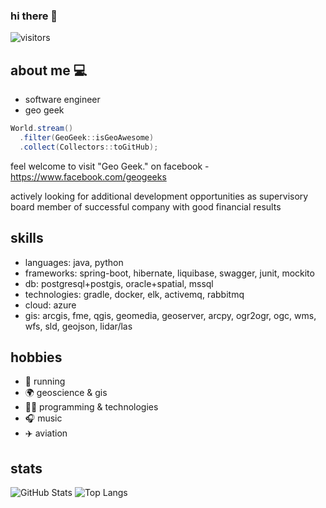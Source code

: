 ### hi there 👋

![visitors](https://visitor-badge.glitch.me/badge?page_id=lomasz.lomasz)

## about me 💻
* software engineer
* geo geek

```java
World.stream()
  .filter(GeoGeek::isGeoAwesome)
  .collect(Collectors::toGitHub);
```

feel welcome to visit "Geo Geek." on facebook - https://www.facebook.com/geogeeks

actively looking for additional development opportunities as supervisory board member of successful company with good financial results 

## skills
* languages: java, python
* frameworks: spring-boot, hibernate, liquibase, swagger, junit, mockito
* db: postgresql+postgis, oracle+spatial, mssql
* technologies: gradle, docker, elk, activemq, rabbitmq
* cloud: azure
* gis: arcgis, fme, qgis, geomedia, geoserver, arcpy, ogr2ogr, ogc, wms, wfs, sld, geojson, lidar/las

## hobbies
* :runner: running
* :earth_africa: geoscience & gis
* :man_technologist: programming & technologies
* :headphones: music
* :airplane: aviation

## stats
![GitHub Stats](https://github-readme-stats.vercel.app/api?username=lomasz&show_icons=true&theme=dark)
![Top Langs](https://github-readme-stats.vercel.app/api/top-langs/?username=lomasz&layout=compact&theme=dark)
